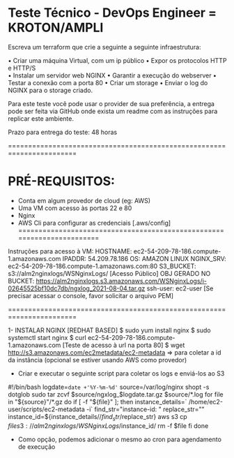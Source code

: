 # Teste Técnico - DevOps Engineer = KROTON/AMPLI

Escreva um terraform que crie a seguinte a seguinte infraestrutura: 
 
• Criar uma máquina Virtual, com um ip público 
• Expor os protocolos HTTP e HTTP/S  
• Instalar um servidor web NGINX 
• Garantir a execução do webserver 
• Testar a conexão com a porta 80 
• Criar um storage 
• Enviar o log do NGINX para o storage criado.  
 
Para este teste você pode usar o provider de sua preferência, a entrega pode ser feita via 
GitHub onde exista um readme com as instruções para replicar este ambiente. 
 
Prazo para entrega do teste: 48 horas

=======================================================================
# PRÉ-REQUISITOS:

* Conta em algum provedor de cloud (eg: AWS)
* Uma VM com acesso às portas 22 e 80
* Nginx
* AWS Cli para configurar as credenciais [.aws/config]
=======================================================================

Instruções para acesso à VM:
HOSTNAME: ec2-54-209-78-186.compute-1.amazonaws.com
IPADDR: 54.209.78.186
OS: AMAZON LINUX
NGINX_SRV: ec2-54-209-78-186.compute-1.amazonaws.com:80
S3_BUCKET: s3://alm2nginxlogs/WSNginxLogs/ [Acesso Público]
OBJ GERADO NO BUCKET: https://alm2nginxlogs.s3.amazonaws.com/WSNginxLogs/i-02645525bf10dc7db/ngxlog_2021-08-04.tar.gz
ssh-user: ec2-user [Se precisar acessar o console, favor solicitar o arquivo PEM]


=======================================================================

1- INSTALAR NGINX [REDHAT BASED]
$ sudo yum install nginx
$ sudo systemctl start nginx
$ curl ec2-54-209-78-186.compute-1.amazonaws.com [Teste de acesso à url na porta 80]
$ wget http://s3.amazonaws.com/ec2metadata/ec2-metadata => para coletar a id da instância (opcional se estiver usando AWS como provedor)

* Criar e executar o seguinte script para coletar os logs e enviá-los ao S3


#!/bin/bash
logdate=`date +'%Y-%m-%d'`
source=/var/log/nginx
shopt -s dotglob
sudo tar zcvf $source/ngxlog_$logdate.tar.gz $source/*.log
for file in "${source}"/*.gz
do
   if [ -f "${file}" ]; then
      instance_details=` /home/ec2-user/scripts/ec2-metadata -i`
      find_str="instance-id: "
      replace_str=""
      instance_id=${instance_details//$find_str/$replace_str}
      aws s3 cp $file s3://alm2nginxlogs/WSNginxLogs/$instance_id/
      rm -f $file
   fi
done


* Como opção, podemos adicionar o mesmo ao cron para agendamento de execução
